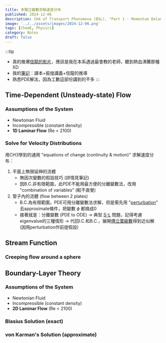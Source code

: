 ```yaml
---
title: 多獨立變數求解速度分布
published: 2024-12-06
description: CH4 of Transport Phenomena (BSL), "Part 1 - Momentum Balance".
image: '../../assets/images/2024-12-06.png'
tags: [ChemE, Physics]
category: Notes
draft: false 
---
```


:::tip
- 真的推爆[信龍的影片](https://www.youtube.com/playlist?list=PLScPBKAZmtO6niRmnG3_LmLJCE4563IzL)，應該是我在本系遇過最會教的老師，聽到熱血沸騰那種XD
- 我的[筆記]()：課本+振煌講義+信龍的推導
- 熟悉PDE解法，因為工數這部份講到的不多
:::

## Time-Dependent (Unsteady-state) Flow

### Assumptions of the System
- Newtonian Fluid
- Incompressible (constant density)
- **1D Laminar Flow** (Re < 2100)

### Solve for Velocity Distributions
用CH3學到的通用 "equations of change (continuity & motion)" 求解速度分布：
1. 平面上無限延伸的流體
    - 無因次變數的假設技巧 (詳情見筆記)
    - 因B.C.非有限範圍，此PDE不能用最方便的分離變數法，改用 "combination of variables" (較不直覺)
2. 管子內的流體 (flow between 2 plates)
    - B.C.為有限範圍，PDE可用分離變數法求解，但是需先用 "[perturbation](https://www.wikiwand.com/en/articles/Perturbation_theory)" 去approximate條件，把變數 $\phi$ 都搞成0
    - 接著就是：分離變數 (PDE to ODE) -> 典型 [S-L](https://hackmd.io/@sin-iu-ho/sturm-liouville) 問題，記得考慮eigenvalue的三種情形 -> 代回I.C.和B.C.，展開[傅立葉級數](https://ocw.nthu.edu.tw/ocw/upload/news_attach/613/CH5_%E5%82%85%E7%AB%8B%E8%91%89%E7%B4%9A%E6%95%B8%20(Fourier%20Series).pdf)得到近似解 (因用perturbation作前提假設)


## Stream Function

### Creeping flow around a sphere




## Boundary-Layer Theory

### Assumptions of the System
- Newtonian Fluid
- Incompressible (constant density)
- **2D Laminar Flow** (Re < 2100)

### Blasius Solution (exact)

### von Karman's Solution (approximate)

